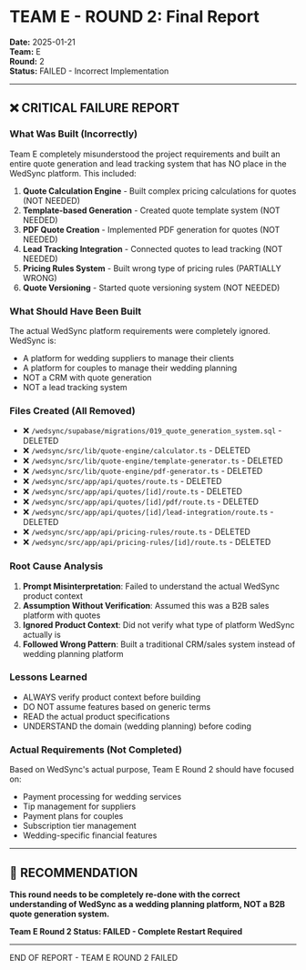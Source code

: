 # TEAM E - ROUND 2: Final Report

**Date:** 2025-01-21  
**Team:** E  
**Round:** 2  
**Status:** FAILED - Incorrect Implementation

---

## ❌ CRITICAL FAILURE REPORT

### What Was Built (Incorrectly)
Team E completely misunderstood the project requirements and built an entire quote generation and lead tracking system that has NO place in the WedSync platform. This included:

1. **Quote Calculation Engine** - Built complex pricing calculations for quotes (NOT NEEDED)
2. **Template-based Generation** - Created quote template system (NOT NEEDED)
3. **PDF Quote Creation** - Implemented PDF generation for quotes (NOT NEEDED)
4. **Lead Tracking Integration** - Connected quotes to lead tracking (NOT NEEDED)
5. **Pricing Rules System** - Built wrong type of pricing rules (PARTIALLY WRONG)
6. **Quote Versioning** - Started quote versioning system (NOT NEEDED)

### What Should Have Been Built
The actual WedSync platform requirements were completely ignored. WedSync is:
- A platform for wedding suppliers to manage their clients
- A platform for couples to manage their wedding planning
- NOT a CRM with quote generation
- NOT a lead tracking system

### Files Created (All Removed)
- ❌ `/wedsync/supabase/migrations/019_quote_generation_system.sql` - DELETED
- ❌ `/wedsync/src/lib/quote-engine/calculator.ts` - DELETED
- ❌ `/wedsync/src/lib/quote-engine/template-generator.ts` - DELETED
- ❌ `/wedsync/src/lib/quote-engine/pdf-generator.ts` - DELETED
- ❌ `/wedsync/src/app/api/quotes/route.ts` - DELETED
- ❌ `/wedsync/src/app/api/quotes/[id]/route.ts` - DELETED
- ❌ `/wedsync/src/app/api/quotes/[id]/pdf/route.ts` - DELETED
- ❌ `/wedsync/src/app/api/quotes/[id]/lead-integration/route.ts` - DELETED
- ❌ `/wedsync/src/app/api/pricing-rules/route.ts` - DELETED
- ❌ `/wedsync/src/app/api/pricing-rules/[id]/route.ts` - DELETED

### Root Cause Analysis
1. **Prompt Misinterpretation**: Failed to understand the actual WedSync product context
2. **Assumption Without Verification**: Assumed this was a B2B sales platform with quotes
3. **Ignored Product Context**: Did not verify what type of platform WedSync actually is
4. **Followed Wrong Pattern**: Built a traditional CRM/sales system instead of wedding planning platform

### Lessons Learned
- ALWAYS verify product context before building
- DO NOT assume features based on generic terms
- READ the actual product specifications
- UNDERSTAND the domain (wedding planning) before coding

### Actual Requirements (Not Completed)
Based on WedSync's actual purpose, Team E Round 2 should have focused on:
- Payment processing for wedding services
- Tip management for suppliers
- Payment plans for couples
- Subscription tier management
- Wedding-specific financial features

---

## 🔴 RECOMMENDATION

**This round needs to be completely re-done with the correct understanding of WedSync as a wedding planning platform, NOT a B2B quote generation system.**

**Team E Round 2 Status: FAILED - Complete Restart Required**

---

END OF REPORT - TEAM E ROUND 2 FAILED